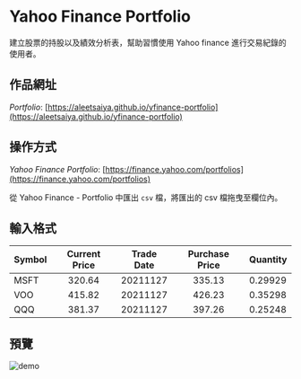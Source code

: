 # Yahoo Finance Portfolio
建立股票的持股以及績效分析表，幫助習慣使用 Yahoo finance 進行交易紀錄的使用者。

## 作品網址
*Portfolio*: [https://aleetsaiya.github.io/yfinance-portfolio](https://aleetsaiya.github.io/yfinance-portfolio)

## 操作方式
*Yahoo Finance Portfolio*: [https://finance.yahoo.com/portfolios](https://finance.yahoo.com/portfolios)  

從 Yahoo Finance - Portfolio 中匯出 `csv` 檔，將匯出的 csv 檔拖曳至欄位內。  

## 輸入格式
Symbol        | Current Price  | Trade Date | Purchase Price | Quantity
--------------|:--------------:|:----------:|:--------------:|:--------
MSFT          |      320.64    |  20211127  |    335.13      |  0.29929
VOO           |      415.82    |  20211127  |    426.23      |  0.35298
QQQ           |      381.37    |  20211127  |    397.26      |  0.25248


## 預覽

![demo](https://user-images.githubusercontent.com/67775387/147832616-f3065e3e-ae48-447e-834f-72be17b9f503.jpeg)
